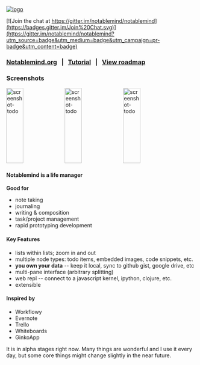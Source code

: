 
[![logo](https://notablemind.org/logo-full.png)](https://notablemind.org)

[![Join the chat at https://gitter.im/notablemind/notablemind](https://badges.gitter.im/Join%20Chat.svg)](https://gitter.im/notablemind/notablemind?utm_source=badge&utm_medium=badge&utm_campaign=pr-badge&utm_content=badge)

### [Notablemind.org](https://notablemind.org)  &nbsp;&nbsp;|&nbsp;&nbsp;  [Tutorial](https://app.notablemind.org/tutorial/)&nbsp;&nbsp; |&nbsp;&nbsp; [View roadmap](https://app.notablemind.org/#/gist/jaredly/9680269723596b0249a3)

### Screenshots

<a href="https://notablemind.org/todo-shot.png"><img alt="screenshot-todo" src="https://notablemind.org/todo-shot.png" height="200px" width="30%" float="left"></a>
<a href="https://notablemind.org/tutorial-shot.png"><img alt="screenshot-todo" src="https://notablemind.org/tutorial-shot.png" height="200px" width="30%" float="left"></a>
<a href="https://notablemind.org/mona-lisa-shot.png"><img alt="screenshot-todo" src="https://notablemind.org/mona-lisa-shot.png" height="200px" width="30%" float="left"></a>

#### **Notablemind** is a life manager
**Good for**

- note taking
- journaling
- writing & composition
- task/project management
- rapid prototyping development

#### Key Features

- lists within lists; zoom in and out
- multiple node types: todo items, embedded images, code snippets, etc.
- **you own your data** -- keep it local, sync to github gist, google drive, etc
- multi-pane interface (arbitrary splitting)
- web repl -- connect to a javascript kernel, ipython, clojure, etc.
- extensible

#### Inspired by

- Workflowy
- Evernote
- Trello
- Whiteboards
- GinkoApp

It is in alpha stages right now. Many things are wonderful and I use it every
day, but some core things might change slightly in the near future.
